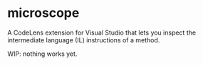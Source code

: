 # microscope

A CodeLens extension for Visual Studio that lets you inspect the intermediate language (IL) instructions of a method.

WIP: nothing works yet.
